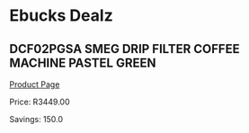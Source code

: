 
# Ebucks Dealz
## DCF02PGSA SMEG DRIP FILTER COFFEE MACHINE PASTEL GREEN
[Product Page](https://www.ebucks.com/web/shop/productSelected.do?prodId=1158885089&catId=704984897)

Price: R3449.00

Savings: 150.0


	